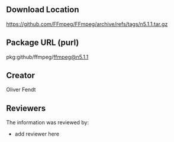 ## Download Location

https://github.com/FFmpeg/FFmpeg/archive/refs/tags/n5.1.1.tar.gz

## Package URL (purl)

pkg:github/ffmpeg/ffmpeg@n5.1.1

## Creator

Oliver Fendt

## Reviewers

The information was reviewed by:

* add reviewer here
